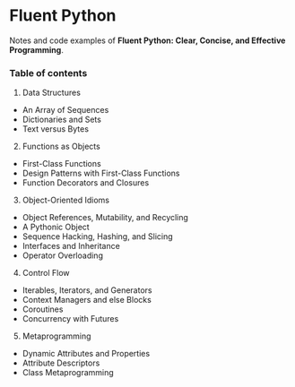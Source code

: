# Fluent Python

Notes and code examples of **Fluent Python: Clear, Concise, and Effective Programming**.

### Table of contents
  
1. Data Structures
  - An Array of Sequences
  - Dictionaries and Sets
  - Text versus Bytes

2. Functions as Objects
  - First-Class Functions
  - Design Patterns with First-Class Functions
  - Function Decorators and Closures
  
3. Object-Oriented Idioms
  - Object References, Mutability, and Recycling
  - A Pythonic Object
  - Sequence Hacking, Hashing, and Slicing
  - Interfaces and Inheritance
  - Operator Overloading

4. Control Flow
  - Iterables, Iterators, and Generators
  - Context Managers and else Blocks
  - Coroutines
  - Concurrency with Futures
  
5. Metaprogramming
  - Dynamic Attributes and Properties
  - Attribute Descriptors
  - Class Metaprogramming
